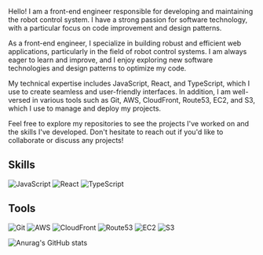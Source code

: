 Hello! I am a front-end engineer responsible for developing and maintaining the robot control system. I have a strong passion for software technology, with a particular focus on code improvement and design patterns.

As a front-end engineer, I specialize in building robust and efficient web applications, particularly in the field of robot control systems. I am always eager to learn and improve, and I enjoy exploring new software technologies and design patterns to optimize my code.

My technical expertise includes JavaScript, React, and TypeScript, which I use to create seamless and user-friendly interfaces. In addition, I am well-versed in various tools such as Git, AWS, CloudFront, Route53, EC2, and S3, which I use to manage and deploy my projects.

Feel free to explore my repositories to see the projects I've worked on and the skills I've developed. Don't hesitate to reach out if you'd like to collaborate or discuss any projects!


## Skills

![JavaScript](https://img.shields.io/badge/JavaScript-F7DF1E?logo=javascript&logoColor=white)
![React](https://img.shields.io/badge/React-61DAFB?logo=react&logoColor=white)
![TypeScript](https://img.shields.io/badge/TypeScript-3178C6?logo=typescript&logoColor=white)


## Tools

![Git](https://img.shields.io/badge/Git-F05032?logo=git&logoColor=white)
![AWS](https://img.shields.io/badge/AWS-232F3E?logo=amazon-aws&logoColor=white)
![CloudFront](https://img.shields.io/badge/CloudFront-F9F9F9?logo=amazon-aws&logoColor=232F3E)
![Route53](https://img.shields.io/badge/Route_53-46A037?logo=amazon-aws&logoColor=white)
![EC2](https://img.shields.io/badge/EC2-FF9900?logo=amazon-aws&logoColor=white)
![S3](https://img.shields.io/badge/S3-569A31?logo=amazon-aws&logoColor=white)






![Anurag's GitHub stats](https://github-readme-stats.vercel.app/api?username=kwag93&show_icons=true&theme=radical)
